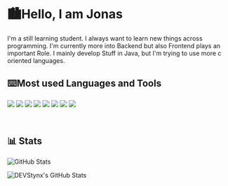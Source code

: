 # 🏙️Hello, I am Jonas

  

I'm a still learning student. I always want to learn new things across programming. I'm currently more into Backend but also Frontend plays an important Role. I mainly develop Stuff in Java, but I'm trying to use more c oriented languages.

## ⌨️Most used Languages and Tools
<p  dir="auto"><a  target="_blank"  rel="noopener noreferrer nofollow"  href="https://camo.githubusercontent.com/3e847197135650693a0bcf2a437d6ac42828ca1604c27f6cb5d9e2b777276147/68747470733a2f2f696d672e736869656c64732e696f2f62616467652f2d48544d4c2d626c75653f7374796c653d666f722d7468652d6261646765266c6f676f3d68746d6c35266c6f676f436f6c6f723d7768697465"><img  src="https://camo.githubusercontent.com/3e847197135650693a0bcf2a437d6ac42828ca1604c27f6cb5d9e2b777276147/68747470733a2f2f696d672e736869656c64732e696f2f62616467652f2d48544d4c2d626c75653f7374796c653d666f722d7468652d6261646765266c6f676f3d68746d6c35266c6f676f436f6c6f723d7768697465"  data-canonical-src="https://img.shields.io/badge/-HTML-blue?style=for-the-badge&amp;logo=html5&amp;logoColor=white"  style="max-width: 100%;"></a>  <a  target="_blank"  rel="noopener noreferrer nofollow"  href="https://camo.githubusercontent.com/c4954076bd411d04bbdedec69a7d768aedb498801b6b1380cd46466769308102/68747470733a2f2f696d672e736869656c64732e696f2f62616467652f2d4353532d626c75653f7374796c653d666f722d7468652d6261646765266c6f676f3d43535333266c6f676f436f6c6f723d7768697465"><img  src="https://camo.githubusercontent.com/c4954076bd411d04bbdedec69a7d768aedb498801b6b1380cd46466769308102/68747470733a2f2f696d672e736869656c64732e696f2f62616467652f2d4353532d626c75653f7374796c653d666f722d7468652d6261646765266c6f676f3d43535333266c6f676f436f6c6f723d7768697465"  data-canonical-src="https://img.shields.io/badge/-CSS-blue?style=for-the-badge&amp;logo=CSS3&amp;logoColor=white"  style="max-width: 100%;"></a>  <a  target="_blank"  rel="noopener noreferrer nofollow"  href="https://camo.githubusercontent.com/a947ffb7b973d421851527d56a98e3bdf8d496e1ec8943a60b7496252d327685/68747470733a2f2f696d672e736869656c64732e696f2f62616467652f2d4a6176617363726970742d626c75653f7374796c653d666f722d7468652d6261646765266c6f676f3d6a617661736372697074266c6f676f436f6c6f723d7768697465"><img  src="https://camo.githubusercontent.com/a947ffb7b973d421851527d56a98e3bdf8d496e1ec8943a60b7496252d327685/68747470733a2f2f696d672e736869656c64732e696f2f62616467652f2d4a6176617363726970742d626c75653f7374796c653d666f722d7468652d6261646765266c6f676f3d6a617661736372697074266c6f676f436f6c6f723d7768697465"  data-canonical-src="https://img.shields.io/badge/-Javascript-blue?style=for-the-badge&amp;logo=javascript&amp;logoColor=white"  style="max-width: 100%;"></a>  <a  target="_blank"  rel="noopener noreferrer nofollow"  href="https://camo.githubusercontent.com/a522f1464ab5ff1959e98e7d2f6119fecf1dff0d17f4377055a26d774141439a/68747470733a2f2f696d672e736869656c64732e696f2f62616467652f2d4a6176612d626c75653f7374796c653d666f722d7468652d6261646765266c6f676f3d6a617661266c6f676f436f6c6f723d7768697465"><img  src="https://camo.githubusercontent.com/a522f1464ab5ff1959e98e7d2f6119fecf1dff0d17f4377055a26d774141439a/68747470733a2f2f696d672e736869656c64732e696f2f62616467652f2d4a6176612d626c75653f7374796c653d666f722d7468652d6261646765266c6f676f3d6a617661266c6f676f436f6c6f723d7768697465"  data-canonical-src="https://img.shields.io/badge/-Java-blue?style=for-the-badge&amp;logo=java&amp;logoColor=white"  style="max-width: 100%;"></a>  <a  target="_blank"  rel="noopener noreferrer nofollow"  href="https://camo.githubusercontent.com/3ac8ef992e913a076ef1840f7ed6a63d69bb80ac0b63bf987e37684180c77fd1/68747470733a2f2f696d672e736869656c64732e696f2f62616467652f2d53514c2d626c75653f7374796c653d666f722d7468652d6261646765266c6f676f3d4d5953514c266c6f676f436f6c6f723d7768697465"><img  src="https://camo.githubusercontent.com/3ac8ef992e913a076ef1840f7ed6a63d69bb80ac0b63bf987e37684180c77fd1/68747470733a2f2f696d672e736869656c64732e696f2f62616467652f2d53514c2d626c75653f7374796c653d666f722d7468652d6261646765266c6f676f3d4d5953514c266c6f676f436f6c6f723d7768697465"  data-canonical-src="https://img.shields.io/badge/-SQL-blue?style=for-the-badge&amp;logo=MYSQL&amp;logoColor=white"  style="max-width: 100%;"></a>  <a  target="_blank"  rel="noopener noreferrer nofollow"  href="https://camo.githubusercontent.com/00ba3d40bf6b288010a071ef5af6ae76852b5869f9224803cc1783380d49bb5f/68747470733a2f2f696d672e736869656c64732e696f2f62616467652f2d4d61726b646f776e2d626c75653f7374796c653d666f722d7468652d6261646765266c6f676f3d4d61726b646f776e266c6f676f436f6c6f723d7768697465"><img  src="https://camo.githubusercontent.com/00ba3d40bf6b288010a071ef5af6ae76852b5869f9224803cc1783380d49bb5f/68747470733a2f2f696d672e736869656c64732e696f2f62616467652f2d4d61726b646f776e2d626c75653f7374796c653d666f722d7468652d6261646765266c6f676f3d4d61726b646f776e266c6f676f436f6c6f723d7768697465"  data-canonical-src="https://img.shields.io/badge/-Markdown-blue?style=for-the-badge&amp;logo=Markdown&amp;logoColor=white"  style="max-width: 100%;"></a>  <a  target="_blank"  rel="noopener noreferrer nofollow"  href="https://camo.githubusercontent.com/9dff08fc00e6ca07c2768ea04e98381e3567089cfab1ea7d0c63cddef9990568/68747470733a2f2f696d672e736869656c64732e696f2f62616467652f2d4a534f4e2d626c75653f7374796c653d666f722d7468652d6261646765266c6f676f3d4a534f4e266c6f676f436f6c6f723d7768697465"><img  src="https://camo.githubusercontent.com/9dff08fc00e6ca07c2768ea04e98381e3567089cfab1ea7d0c63cddef9990568/68747470733a2f2f696d672e736869656c64732e696f2f62616467652f2d4a534f4e2d626c75653f7374796c653d666f722d7468652d6261646765266c6f676f3d4a534f4e266c6f676f436f6c6f723d7768697465"  data-canonical-src="https://img.shields.io/badge/-JSON-blue?style=for-the-badge&amp;logo=JSON&amp;logoColor=white"  style="max-width: 100%;"></a>  <a  target="_blank"  rel="noopener noreferrer nofollow"  href="https://camo.githubusercontent.com/6bda5980c3edd3fb0017f76b2457707cb2a99ae06b921b8ff8b109140d0a1342/68747470733a2f2f696d672e736869656c64732e696f2f62616467652f2d4769742d626c75653f7374796c653d666f722d7468652d6261646765266c6f676f3d476974266c6f676f436f6c6f723d7768697465"><img  src="https://camo.githubusercontent.com/6bda5980c3edd3fb0017f76b2457707cb2a99ae06b921b8ff8b109140d0a1342/68747470733a2f2f696d672e736869656c64732e696f2f62616467652f2d4769742d626c75653f7374796c653d666f722d7468652d6261646765266c6f676f3d476974266c6f676f436f6c6f723d7768697465"  data-canonical-src="https://img.shields.io/badge/-Git-blue?style=for-the-badge&amp;logo=Git&amp;logoColor=white"  style="max-width: 100%;"></a>

<br></p>

## 📊 Stats
![GitHub Stats](https://github-readme-stats.vercel.app/api?username=DEVStynx&theme=dark&show_icons=true&hide_border=true&count_private=true)

<img src="https://github-readme-stats.vercel.app/api/top-langs/?username=DEVStynx&theme=dark&show_icons=true&hide_border=true&layout=compact" alt="DEVStynx's GitHub Stats" />

